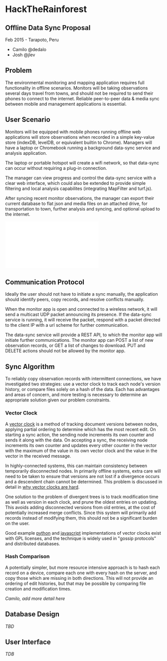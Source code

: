 HackTheRainforest
=====

Offline Data Sync Proposal
-----

Feb 2015 - Tarapoto, Peru

* Camilo @dedalo
* Josh @jlev


## Problem

The environmental monitoring and mapping application requires full functionality in offline scenarios. Monitors will be taking observations several days travel from towns, and should not be required to send their phones to connect to the internet. Reliable peer-to-peer data & media sync between mobile and management applications is essential.


## User Scenario
Monitors will be equipped with mobile phones running offline web applications will store observations when recorded in a simple key-value store (indexDB, levelDB, or equivalent builtin to Chrome). Managers will have a laptop or Chromebook running a background data-sync service and analysis application.

The laptop or portable hotspot will create a wifi network, so that data-sync can occur without requiring a plug-in connection. 

The manager can view progress and control the data-sync service with a clear web interface, which could also be extended to provide simple filtering and local analysis capabilites  (integrating MapFilter and turf.js).

After syncing recent monitor observations, the manager can export their current database to flat json and media files on an attached drive, for transportation to town, further analysis and syncing, and optional upload to the internet.

![user-scenario-diagram](user-scenario.pdf?raw=true)


## Communication Protocol
Ideally the user should not have to initiate a sync manually, the application should identify peers, copy records, and resolve conflicts manually.

When the monitor app is open and connected to a wireless network, it will send a multicast UDP packet announcing its presence. If the data-sync service is running, it will receive the packet, respond with a packet directed to the client IP with a url scheme for further communication.

The data-sync service will provide a REST API, to which the monitor app will initiate further communications. The monitor app can POST a list of new observation records, or GET a list of changes to download. PUT and DELETE actions should not be allowed by the monitor app.


## Sync Algorithm

To reliably copy observation records with intermittent connections, we have investigated two strategies: use a vector clock to track each node's version history, or compare files solely on a hash of the data. Each has advantages and areas of concern, and more testing is necessary to determine an appropriate solution given our problem constraints.

### Vector Clock
A [vector clock](http://en.wikipedia.org/wiki/Vector_clock) is a method of tracking document versions between nodes, applying partial ordering to determine which has the most recent edit. On starting a sync action, the sending node increments its own counter and sends it along with the data. On accepting a sync, the receiving node increments its own counter and updates every other counter in the vector with the maximum of the value in its own vector clock and the value in the vector in the received message.

In highly-connected systems, this can maintain consistency between temporarily disconnected nodes. In primarily offline systems, extra care will need to be taken to ensure that versions are not lost if a divergence occurs and a descendent chain cannot be determined. This problem is discussed in detail in [why vector clocks are hard](http://basho.com/why-vector-clocks-are-hard/).

One solution to the problem of divergent trees is to track modification time as well as version in each clock, and prune the oldest entries on updating. This avoids adding disconnected versions from old entries, at the cost of potentially increased merge conflicts. Since this system will primarily add records instead of modifying them, this should not be a significant burden on the user.

Good example [python](https://github.com/daviddrysdale/pynamo.git) and [javascript](http://mixu.net/vectorclock/) implementations of vector clocks exist with GPL licenses, and the technique is widely used in "gossip protocols" and distributed databases.

### Hash Comparison

A potentially simpler, but more resource intensive approach is to hash each record on a device, compare each one with every hash on the server, and copy those which are missing in both directions. This will not provide an ordering of edit histories, but that may be possible by comparing file creation and modification times.

_Camilo, add more detail here_ 


## Database Design

_TBD_

## User Interface 

_TDB_
